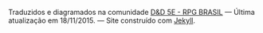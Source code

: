 

Traduzidos e diagramados na comunidade [D&D 5E - RPG BRASIL](https://www.facebook.com/groups/764255560309763/)
&mdash;
Última atualização em 18/11/2015.
&mdash;
Site construído com [Jekyll](http://jekyllrb.com/).
